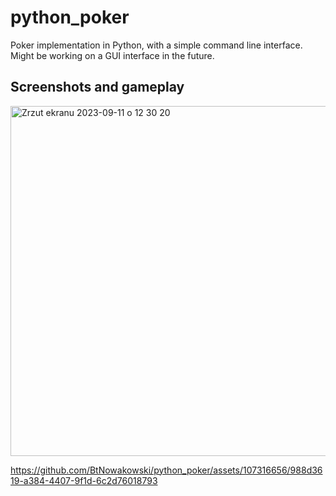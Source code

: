 # python_poker

Poker implementation in Python, with a simple command line interface.
Might be working on a GUI interface in the future.  

## Screenshots and gameplay
<img width="560" alt="Zrzut ekranu 2023-09-11 o 12 30 20" src="https://github.com/BtNowakowski/python_poker/assets/107316656/ba275396-e64c-4fa2-82c8-42b82d63fe79">


https://github.com/BtNowakowski/python_poker/assets/107316656/988d3619-a384-4407-9f1d-6c2d76018793

